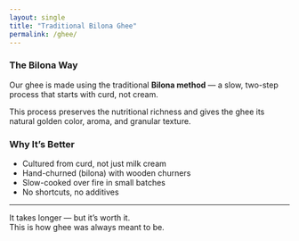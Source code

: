 ```yaml
---
layout: single
title: "Traditional Bilona Ghee"
permalink: /ghee/
---
```


### The Bilona Way

Our ghee is made using the traditional **Bilona method** — a slow, two-step process that starts with curd, not cream.

This process preserves the nutritional richness and gives the ghee its natural golden color, aroma, and granular texture.

### Why It’s Better

- Cultured from curd, not just milk cream
- Hand-churned (bilona) with wooden churners
- Slow-cooked over fire in small batches
- No shortcuts, no additives

---

It takes longer — but it’s worth it.  
This is how ghee was always meant to be.
